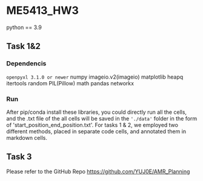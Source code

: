 # ME5413_HW3
python == 3.9

## Task 1&2
### Dependencis
`openpyxl 3.1.0 or newer`
numpy
imageio.v2(imageio)
matplotlib
heapq
itertools
random
PIL(Pillow)
math
pandas
networkx

### Run
After pip/conda install these libraries, you could directly run all the cells, and the .txt file of the all cells will be saved in the `'./data'` folder in the form of 'start_position_end_position.txt'.
For tasks 1 & 2, we employed two different methods, placed in separate code cells, and annotated them in markdown cells.

## Task 3
Please refer to the GitHub Repo https://github.com/YUJ0E/AMR_Planning